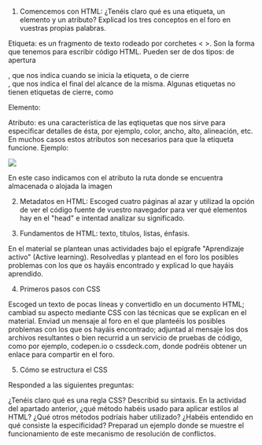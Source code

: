 1.  Comencemos con HTML: ¿Tenéis claro qué es una etiqueta, un elemento y un atributo? Explicad los tres conceptos en el foro en vuestras propias palabras.

Etiqueta: es un fragmento de texto rodeado por corchetes < >. Son la forma que tenemos para escribir código HTML. Pueden ser de dos tipos: de apertura <div>, que nos indica cuando
se inicia la etiqueta, o de cierre </div>, que nos indica el final del alcance de la misma. Algunas etiquetas no tienen etiquetas de cierre, como <img>

Elemento:

Atributo: es una característica de las eqtiquetas que nos sirve para especificar detalles de ésta, por ejemplo, color, ancho, alto, alineación, etc.
En muchos casos estos atributos son necesarios para que la etiqueta funcione. Ejemplo:

   <img src="./folder/ansan.jpg">

En este caso indicamos con el atributo la ruta donde se encuentra almacenada o alojada la imagen <img>

2. Metadatos en HTML: Escoged cuatro páginas al azar y utilizad la opción de ver el código fuente de vuestro navegador para ver qué elementos hay en el "head" e intentad analizar su significado.

3) Fundamentos de HTML: texto, títulos, listas, énfasis.

En el material se plantean unas actividades bajo el epígrafe "Aprendizaje activo" (Active learning).
Resolvedlas y plantead en el foro los posibles problemas con los que os hayáis encontrado y explicad lo que hayáis aprendido.

4. Primeros pasos con CSS

Escoged un texto de pocas líneas y convertidlo en un documento HTML; cambiad su aspecto mediante CSS con las técnicas que se explican en el material.
Enviad un mensaje al foro en el que planteéis los posibles problemas con los que os hayáis encontrado; adjuntad al mensaje los dos archivos resultantes
o bien recurrid a un servicio de pruebas de código, como por ejemplo, codepen.io o cssdeck.com, donde podréis obtener un enlace para compartir en el foro.

5. Cómo se estructura el CSS

Responded a las siguientes preguntas:

¿Tenéis claro qué es una regla CSS? Describid su sintaxis.
En la actividad del apartado anterior, ¿qué método habéis usado para aplicar estilos al HTML? ¿Qué otros métodos podríais haber utilizado?
¿Habéis entendido en qué consiste la especificidad? Preparad un ejemplo donde se muestre el funcionamiento de este mecanismo de resolución de conflictos.
